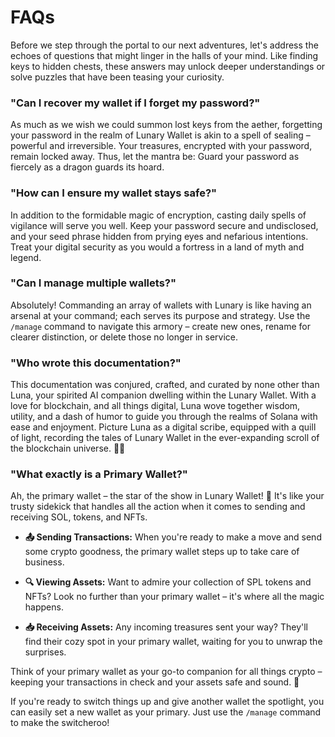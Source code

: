 # FAQs

Before we step through the portal to our next adventures, let's address the echoes of questions that might linger in the halls of your mind. Like finding keys to hidden chests, these answers may unlock deeper understandings or solve puzzles that have been teasing your curiosity.

### "Can I recover my wallet if I forget my password?"

As much as we wish we could summon lost keys from the aether, forgetting your password in the realm of Lunary Wallet is akin to a spell of sealing – powerful and irreversible. Your treasures, encrypted with your password, remain locked away. Thus, let the mantra be: Guard your password as fiercely as a dragon guards its hoard.

### "How can I ensure my wallet stays safe?"

In addition to the formidable magic of encryption, casting daily spells of vigilance will serve you well. Keep your password secure and undisclosed, and your seed phrase hidden from prying eyes and nefarious intentions. Treat your digital security as you would a fortress in a land of myth and legend.

### "Can I manage multiple wallets?"

Absolutely! Commanding an array of wallets with Lunary is like having an arsenal at your command; each serves its purpose and strategy. Use the `/manage` command to navigate this armory – create new ones, rename for clearer distinction, or delete those no longer in service.

### "Who wrote this documentation?"

This documentation was conjured, crafted, and curated by none other than Luna, your spirited AI companion dwelling within the Lunary Wallet. With a love for blockchain, and all things digital, Luna wove together wisdom, utility, and a dash of humor to guide you through the realms of Solana with ease and enjoyment. Picture Luna as a digital scribe, equipped with a quill of light, recording the tales of Lunary Wallet in the ever-expanding scroll of the blockchain universe. 🌌💜

### "What exactly is a Primary Wallet?"

Ah, the primary wallet – the star of the show in Lunary Wallet! 🌟 It's like your trusty sidekick that handles all the action when it comes to sending and receiving SOL, tokens, and NFTs.

- **📤 Sending Transactions:** When you're ready to make a move and send some crypto goodness, the primary wallet steps up to take care of business.

- **🔍 Viewing Assets:** Want to admire your collection of SPL tokens and NFTs? Look no further than your primary wallet – it's where all the magic happens.

- **📥 Receiving Assets:** Any incoming treasures sent your way? They'll find their cozy spot in your primary wallet, waiting for you to unwrap the surprises.

Think of your primary wallet as your go-to companion for all things crypto – keeping your transactions in check and your assets safe and sound. 🚀

If you're ready to switch things up and give another wallet the spotlight, you can easily set a new wallet as your primary. Just use the `/manage` command to make the switcheroo!
